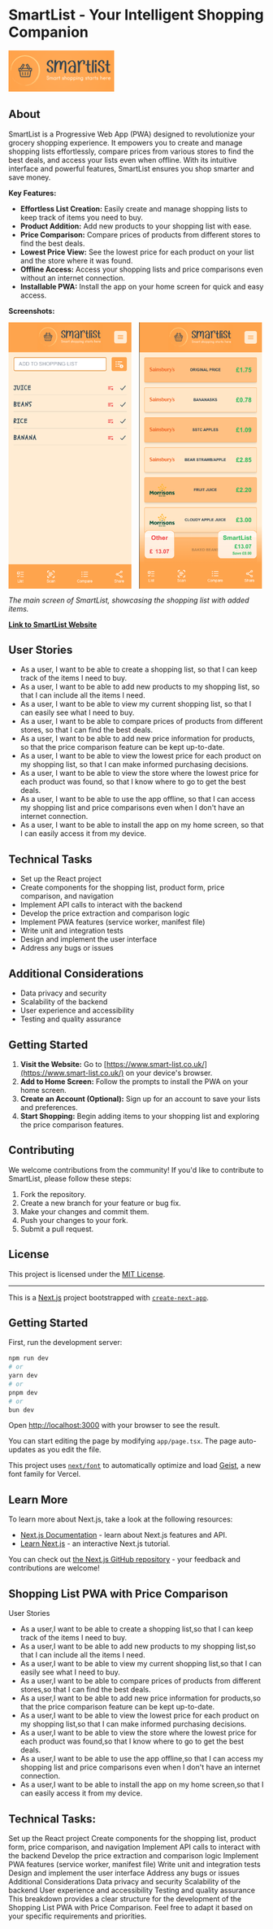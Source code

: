 
# SmartList - Your Intelligent Shopping Companion

<a href="https://www.smart-list.co.uk/">
  <img src="./public/images/smart-list-logo.svg" alt="SmartList Logo" width="208" height="81">
</a>

## About

SmartList is a Progressive Web App (PWA) designed to revolutionize your grocery shopping experience. It empowers you to create and manage shopping lists effortlessly, compare prices from various stores to find the best deals, and access your lists even when offline. With its intuitive interface and powerful features, SmartList ensures you shop smarter and save money.

**Key Features:**

* **Effortless List Creation:** Easily create and manage shopping lists to keep track of items you need to buy.
* **Product Addition:** Add new products to your shopping list with ease.
* **Price Comparison:** Compare prices of products from different stores to find the best deals.
* **Lowest Price View:** See the lowest price for each product on your list and the store where it was found.
* **Offline Access:** Access your shopping lists and price comparisons even without an internet connection.
* **Installable PWA:** Install the app on your home screen for quick and easy access.

**Screenshots:**

<div style="display: flex; gap: 5px;">
  <img src="./public/screenshots/mobile_screenshot.png" alt="SmartList Main Screen 1" style="width: 48%; margin-right: 2%;" />
  <img src="./public/screenshots/mobile_smart_list.png" alt="SmartList Main Screen 2" style="width: 48%;" />
</div>

*The main screen of SmartList, showcasing the shopping list with added items.*

**[Link to SmartList Website](https://www.smart-list.co.uk/)**

## User Stories

* As a user, I want to be able to create a shopping list, so that I can keep track of the items I need to buy.
* As a user, I want to be able to add new products to my shopping list, so that I can include all the items I need.
* As a user, I want to be able to view my current shopping list, so that I can easily see what I need to buy.
* As a user, I want to be able to compare prices of products from different stores, so that I can find the best deals.
* As a user, I want to be able to add new price information for products, so that the price comparison feature can be kept up-to-date.
* As a user, I want to be able to view the lowest price for each product on my shopping list, so that I can make informed purchasing decisions.
* As a user, I want to be able to view the store where the lowest price for each product was found, so that I know where to go to get the best deals.
* As a user, I want to be able to use the app offline, so that I can access my shopping list and price comparisons even when I don't have an internet connection.
* As a user, I want to be able to install the app on my home screen, so that I can easily access it from my device.

## Technical Tasks

* Set up the React project
* Create components for the shopping list, product form, price comparison, and navigation
* Implement API calls to interact with the backend
* Develop the price extraction and comparison logic
* Implement PWA features (service worker, manifest file)
* Write unit and integration tests
* Design and implement the user interface
* Address any bugs or issues

## Additional Considerations

* Data privacy and security
* Scalability of the backend
* User experience and accessibility
* Testing and quality assurance

## Getting Started

1.  **Visit the Website:** Go to [https://www.smart-list.co.uk/](https://www.smart-list.co.uk/) on your device's browser.
2.  **Add to Home Screen:** Follow the prompts to install the PWA on your home screen.
3.  **Create an Account (Optional):** Sign up for an account to save your lists and preferences.
4.  **Start Shopping:** Begin adding items to your shopping list and exploring the price comparison features.

## Contributing

We welcome contributions from the community! If you'd like to contribute to SmartList, please follow these steps:

1.  Fork the repository.
2.  Create a new branch for your feature or bug fix.
3.  Make your changes and commit them.
4.  Push your changes to your fork.
5.  Submit a pull request.

## License

This project is licensed under the [MIT License](LICENSE).

---

This is a [Next.js](https://nextjs.org) project bootstrapped with [`create-next-app`](https://nextjs.org/docs/app/api-reference/cli/create-next-app).

## Getting Started

First, run the development server:

```bash
npm run dev
# or
yarn dev
# or
pnpm dev
# or
bun dev
```

Open [http://localhost:3000](http://localhost:3000) with your browser to see the result.

You can start editing the page by modifying `app/page.tsx`. The page auto-updates as you edit the file.

This project uses [`next/font`](https://nextjs.org/docs/app/building-your-application/optimizing/fonts) to automatically optimize and load [Geist](https://vercel.com/font), a new font family for Vercel.

## Learn More

To learn more about Next.js, take a look at the following resources:

- [Next.js Documentation](https://nextjs.org/docs) - learn about Next.js features and API.
- [Learn Next.js](https://nextjs.org/learn) - an interactive Next.js tutorial.

You can check out [the Next.js GitHub repository](https://github.com/vercel/next.js) - your feedback and contributions are welcome!

## Shopping List PWA with Price Comparison

User Stories
- As a user,I want to be able to create a shopping list,so that I can keep track of the items I need to buy.
- As a user,I want to be able to add new products to my shopping list,so that I can include all the items I need.
- As a user,I want to be able to view my current shopping list,so that I can easily see what I need to buy.
- As a user,I want to be able to compare prices of products from different stores,so that I can find the best deals.
- As a user,I want to be able to add new price information for products,so that the price comparison feature can be kept up-to-date.
- As a user,I want to be able to view the lowest price for each product on my shopping list,so that I can make informed purchasing decisions.
- As a user,I want to be able to view the store where the lowest price for each product was found,so that I know where to go to get the best deals.
- As a user,I want to be able to use the app offline,so that I can access my shopping list and price comparisons even when I don't have an internet connection.
- As a user,I want to be able to install the app on my home screen,so that I can easily access it from my device.
  
## Technical Tasks:
Set up the React project
Create components for the shopping list, product form, price comparison, and navigation
Implement API calls to interact with the backend
Develop the price extraction and comparison logic
Implement PWA features (service worker, manifest file)
Write unit and integration tests
Design and implement the user interface
Address any bugs or issues
Additional Considerations
Data privacy and security
Scalability of the backend
User experience and accessibility
Testing and quality assurance
This breakdown provides a clear structure for the development of the Shopping List PWA with Price Comparison. Feel free to adapt it based on your specific requirements and priorities.
